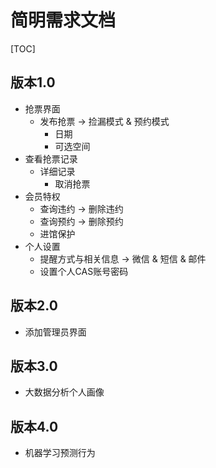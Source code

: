 # 简明需求文档

[TOC]

## 版本1.0

- 抢票界面
  - 发布抢票 -> 捡漏模式 & 预约模式
    - 日期
    - 可选空间
- 查看抢票记录
  - 详细记录
    - 取消抢票
- 会员特权
  - 查询违约 -> 删除违约
  - 查询预约 -> 删除预约
  - 进馆保护
- 个人设置
  - 提醒方式与相关信息 -> 微信 & 短信 & 邮件
  - 设置个人CAS账号密码

## 版本2.0

- 添加管理员界面

## 版本3.0

- 大数据分析个人画像


## 版本4.0

- 机器学习预测行为
